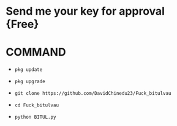 <h1>Send me your key for approval {Free}</h1>

# COMMAND

- `pkg update`

- `pkg upgrade`

- `git clone https://github.com/DavidChinedu23/Fuck_bitulvau`

- `cd Fuck_bitulvau`

- `python BITUL.py`
